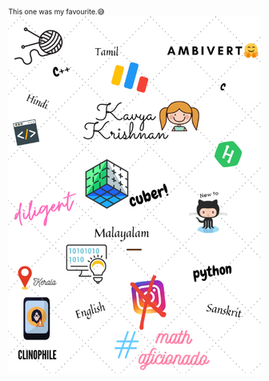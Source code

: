This one was my favourite.😅️
![picture alt](https://github.com/krishkavya/amfoss-tasks/blob/main/Task-11/Kavya%20Krishnan.png)
